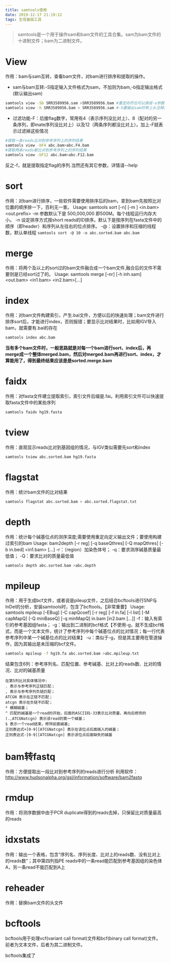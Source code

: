 ```yaml
---
title: samtools使用
date: 2019-12-17 21:19:12
tags: 生信基础工具
---
```

> samtools是一个用于操作sam和bam文件的工具合集。sam为bam文件的十进制文件；bam为二进制文件。

<!--more-->

# View

作用：bam与sam互转，查看bam文件，对bam进行排序和提取的操作。
- sam与bam互转:-S指定输入文件格式为sam，不加则为bam,-b指定输出格式(默认输出sam)
```bash
samtools view -Sb SRR3589956.sam >SRR3589956.bam #重定向符也可以换成-o参数
samtools view -h SRR3589956.bam > SRR3589956.sam #-h置输出sam时带上头注释信息
```
- 过滤功能-F：后接flag数字，常用有4（表示序列没比对上）、8（配对的另一条序列，即mate序列没比对上）以及12（两条序列都没比对上）。加上-F就表示过滤掉这些情况
```bash
#提取一条reads比对到参考序列上的序列结果
samtools view -bF4 abc.bam>abc.F4.bam
#提取两条reads都比对到参考序列上的序列结果
samtools view -bF12 abc.bam>abc.F12.bam
```
反之-f，就是提取指定flag的序列.当然还有其它参数，详情请--help

# sort
作用：对bam进行排序，一些软件需要使用排序后的bam，拿到bam先按照比对位置的顺序排一下，百利无一害。
Usage: samtools sort [-n] [-m <maxMem>] <in.bam> <out.prefix> 
-m 参数默认下是 500,000,000 即500M。每个线程运行内存大小。
-n 设定排序方式按short reads的ID排序。默认下是按序列在fasta文件中的顺序（即header）和序列从左往右的位点排序。
-@：设置排序和压缩的线程数，默认单线程
`samtools sort -@ 10 -o abc.sorted.bam abc.bam`
# merge
作用：将两个及以上的sort过的bam文件融合成一个bam文件,融合后的文件不需要则是已经sort过了的。
Usage:   samtools merge [-nr] [-h inh.sam] <out.bam> <in1.bam> <in2.bam>[...]
# index
作用：对bam文件构建索引，产生.bai文件，方便以后的快速处理；bam文件进行排序sort后，才能进行index，否则报错；要显示比对结果时，比如用IGV导入bam，就需要有.bai的存在
```bash
samtools index abc.bam
```
**当有多个bam文件时，一般思路就是对每一个bam进行sort、index后，再merge成一个整体merged.bam，然后对merged.bam再进行sort、index，才算能用了，得到最终结果应该是是sorted.merge.bam**
# faidx
作用：对fasta文件建立提取索引，索引文件后缀是.fai。利用索引文件可以快速提取fasta文件中的某些序列
```bash
samtools faidx hg19.fasta
```
# tview
作用：直观显示reads比对到基因组的情况，与IGV类似需要先sort和index
```bash
samtools tview abc.sorted.bam hg19.fasta
```
# flagstat
作用：统计bam文件的比对结果
```bash
samtools flagstat abc.sorted.bam > abc.sorted.flagstat.txt
```
# depth
作用：统计每个碱基位点的测序深度;需要使用重定向定义输出文件；要使用构建过索引的bam
Usage: bam2depth [-r reg] [-q baseQthres] [-Q mapQthres] [-b in.bed] <in1.bam> [...]
-r：（region）加染色体号；
-q：要求测序碱基质量最低值；
-Q：要求比对的质量最低值
```bash
samtools depth abc.sorted.bam >abc.depth
```
# mpileup
作用：用于生成bcf文件，或者说是pileup文件，之后结合bcftools进行SNP与InDel的分析，安装samtools时，包含了bcftools。【非常重要】
Usage: samtools mpileup [-EBug] [-C capQcoef] [-r reg] [-f in.fa] [-l list] [-M capMapQ] [-Q minBaseQ] [-q minMapQ] in.bam [in2.bam [...]]
-f：输入有索引的参考基因组fasta；
-g：输出到二进制的bcf格式【不使用-g，就不生成bcf格式，而是一个文本文件，统计了参考序列中每个碱基位点的比对情况；每一行代表参考序列中某一个碱基位点的比对结果】
-u：类似于-g，但是其主要用在管道操作，因为其输出是未压缩的bcf文件。

```bash
samtools mpileup -f hg19.fa abc.sorted.bam >abc.mpileup.txt
```
结果包含6列：参考序列名、匹配位置、参考碱基、比对上的reads数、比对的情况、比对的碱基质量
```
在第5列比对具体情况中:
. 表示与参考序列正链匹配；
, 表示与参考序列负链匹配；
ATCGN 表示在正链不匹配；
atcgn 表示在负链不匹配；
* 模糊碱基；
^ 匹配的碱基是一个read的开始，后面的ASCII码-33表示比对质量，再向后修饰的(.,ATCGNatcgn) 表示该read的第一个碱基；
$ 表示一个read结束，修饰前面碱基;
正则表达式+[0-9][ATCGNatcgn] 表示在该位点后面插入的碱基；
正则表达式-[0-9][ATCGNatcgn] 表示该位点后面缺失的碱基
```
# bam转fastq
作用：方便提取出一段比对到参考序列的reads进行分析
利用软件：http://www.hudsonalpha.org/gsl/information/software/bam2fastq
# rmdup
作用：将测序数据中由于PCR duplicate得到的reads去掉，只保留比对质量最高的reads
# idxstats
作用：输出一个表格，包含“序列名、序列长度、比对上的reads数、没有比对上的reads数”；其中第四列指PE reads中的一条read能匹配到参考基因组的染色体A，另一条read不能匹配到A上
# reheader
作用：替换bam文件的头文件

# bcftools
bcftools用于处理vcf(variant call format)文件和bcf(binary call format)文件。前者为文本文件，后者为其二进制文件。

bcftools集成了


